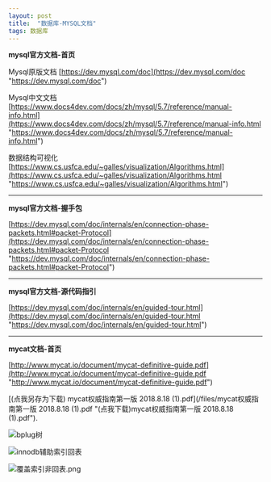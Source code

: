```yaml
---
layout: post
title:  "数据库-MYSQL文档"
tags: 数据库
---
```


**mysql官方文档-首页**

Mysql原版文档 [https://dev.mysql.com/doc](https://dev.mysql.com/doc "https://dev.mysql.com/doc")

Mysql中文文档 [https://www.docs4dev.com/docs/zh/mysql/5.7/reference/manual-info.html](https://www.docs4dev.com/docs/zh/mysql/5.7/reference/manual-info.html "https://www.docs4dev.com/docs/zh/mysql/5.7/reference/manual-info.html")

数据结构可视化 [https://www.cs.usfca.edu/~galles/visualization/Algorithms.html](https://www.cs.usfca.edu/~galles/visualization/Algorithms.html "https://www.cs.usfca.edu/~galles/visualization/Algorithms.html")

 ---

 **mysql官方文档-握手包**
 
[https://dev.mysql.com/doc/internals/en/connection-phase-packets.html#packet-Protocol](https://dev.mysql.com/doc/internals/en/connection-phase-packets.html#packet-Protocol "https://dev.mysql.com/doc/internals/en/connection-phase-packets.html#packet-Protocol")

---
 
 **mysql官方文档-源代码指引**

[https://dev.mysql.com/doc/internals/en/guided-tour.html](https://dev.mysql.com/doc/internals/en/guided-tour.html "https://dev.mysql.com/doc/internals/en/guided-tour.html")

---
 
 **mycat文档-首页**

[http://www.mycat.io/document/mycat-definitive-guide.pdf](http://www.mycat.io/document/mycat-definitive-guide.pdf "http://www.mycat.io/document/mycat-definitive-guide.pdf")

[(点我另存为下载) mycat权威指南第一版 2018.8.18 (1).pdf](/files/mycat权威指南第一版 2018.8.18 (1).pdf "(点我下载)mycat权威指南第一版 2018.8.18 (1).pdf"). 


![bplug树](../../../images/postimg/bplug树.png)

![innodb辅助索引回表](../../../images/postimg/innodb辅助索引回表.png)

![覆盖索引非回表.png](../../../images/postimg/覆盖索引非回表.png)
